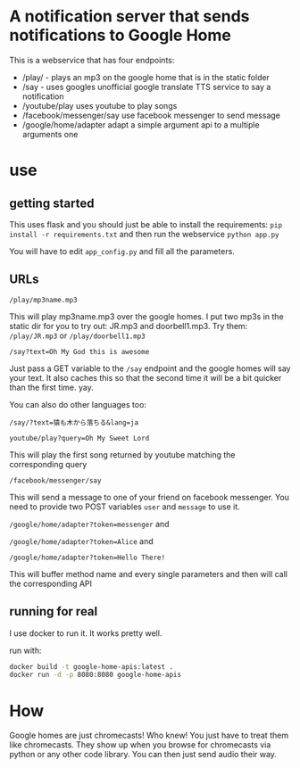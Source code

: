 # A notification server that sends notifications to Google Home

This is a webservice that has four endpoints:

- /play/ - plays an mp3 on the google home that is in the static folder
- /say - uses googles unofficial google translate TTS service to say a notification
- /youtube/play uses youtube to play songs
- /facebook/messenger/say use facebook messenger to send message
- /google/home/adapter adapt a simple argument api to a multiple arguments one 

# use

## getting started

This uses flask and you should just be able to install the requirements: `pip install -r requirements.txt` and then run the webservice `python app.py`

You will have to edit `app_config.py` and fill all the parameters.

## URLs

`/play/mp3name.mp3`

This will play mp3name.mp3 over the google homes. I put two mp3s in the static dir for you to try out: JR.mp3 and doorbell1.mp3. Try them: `/play/JR.mp3` or `/play/doorbell1.mp3`

`/say?text=Oh My God this is awesome`

Just pass a GET variable to the `/say` endpoint and the google homes will say your text. It also caches this so that the second time it will be a bit quicker than the first time. yay. 

You can also do other languages too: 

`/say/?text=猿も木から落ちる&lang=ja` 

`youtube/play?query=Oh My Sweet Lord`

This will play the first song returned by youtube matching the corresponding query

`/facebook/messenger/say`

This will send a message to one of your friend on facebook messenger. You need to provide two POST variables `user`
and `message` to use it.

`/google/home/adapter?token=messenger` and

`/google/home/adapter?token=Alice` and

`/google/home/adapter?token=Hello There!`

This will buffer method name and every single parameters and then will call the corresponding API

## running for real

I use docker to run it. It works pretty well.

run with:
```bash
docker build -t google-home-apis:latest .
docker run -d -p 8080:8080 google-home-apis
```

# How

Google homes are just chromecasts! Who knew! You just have to treat them like chromecasts. They show up when you browse for chromecasts via python or any other code library. You can then just send audio their way. 
